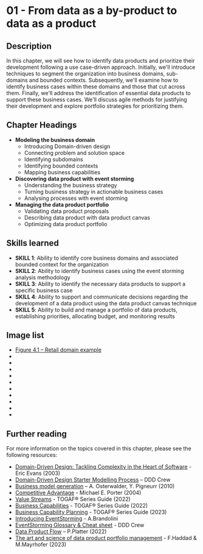 # 01 - From data as a by-product to data as a product

## Description
In this chapter, we will see how to identify data products and prioritize their development following a use case-driven
approach. Initially, we'll introduce techniques to segment the organization into business domains,
sub-domains and bounded contexts. Subsequently, we'll examine how to identify business cases
within these domains and those that cut across them. Finally, we'll address the identification of
essential data products to support these business cases. We'll discuss agile methods for justifying
their development and explore portfolio strategies for prioritizing them.

## Chapter Headings  
* **Modeling the business domain**
  * Introducing Domain-driven design
  * Connecting problem and solution space
  * Identifying subdomains
  * Identifying bounded contexts
  * Mapping business capabilities 
* **Discovering data product with event storming**
  * Understanding the business strategy 
  * Turning business strategy in actionable business cases 
  * Analysing processes with event storming 
* **Managing the data product portfolio**
  * Validating data product proposals 
  * Describing data product with data product canvas 
  * Optimizing data product portfolio 
 
## Skills learned
* **SKILL 1**: Ability to identify core business domains and associated bounded context for the
organization
* **SKILL 2**: Ability to identify business cases using the event storming analysis methodology
* **SKILL 3**: Ability to identify the necessary data products to support a specific business case
* **SKILL 4**: Ability to support and communicate decisions regarding the development of a data
product using the data product canvas technique
* **SKILL 5**:  Ability to build and manage a portfolio of data products, establishing priorities,
allocating budget, and monitoring results

## Image list
* [Figure 4.1 – Retail domain example ]()
* []()
* []()
* []()
* []()
* []()
* []()
* []()
* []()
* []()
* []()

## Further reading 
For more information on the topics covered in this chapter, please see the following resources: 

* [Domain-Driven Design: Tackling Complexity in the Heart of Software](https://www.amazon.com/Domain-Driven-Design-Tackling-Complexity-Software/dp/0321125215) - Eric Evans (2003) 
* [Domain-Driven Design Starter Modelling Process](https://github.com/ddd-crew/ddd-starter-modelling-process) – DDD Crew 
* [Business model generation](https://www.amazon.it/Business-Model-Generation-Visionaries-Challengers/dp/0470876417) – A. Osterwalder, Y. Pigneurr (2010)  
* [Competitive Advantage](https://www.amazon.it/Competitive-Advantage-Michael-Porter/dp/0743260872) - Michael E. Porter (2004)  
* [Value Streams](https://pubs.opengroup.org/togaf-standard/business-architecture/value-streams.html) - TOGAF® Series Guide (2022)  
* [Business Capabilities](https://pubs.opengroup.org/togaf-standard/business-architecture/business-capabilities.html) - TOGAF® Series Guide (2022)  
* [Business Capability Planning](https://pubs.opengroup.org/togaf-standard/business-architecture/business-capability-planning.html) - TOGAF® Series Guide (2023)  
* [Introducing EventStorming](https://www.eventstorming.com/book/) - A.Brandolini   
* [EventStorming Glossary & Cheat sheet](https://github.com/ddd-crew/eventstorming-glossary-cheat-sheet) - DDD Crew   
* [Data Product Flow](https://www.agilelab.it/knowledge-base/how-to-identify-data-products-welcome-data-product-flow) – P.Platter (2022)  
* [The art and science of data product portfolio management](https://aws.amazon.com/blogs/big-data/the-art-and-science-of-data-product-portfolio-management/) - F.Haddad & M.Mayrhofer (2023)  

